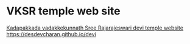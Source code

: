 # VKSR temple web site
[Kadapakkada vadakkekunnath Sree Rajarajeswari devi temple website](https://desdevcharan.github.io/devi)
https://desdevcharan.github.io/devi
